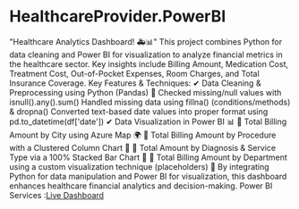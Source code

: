 # HealthcareProvider.PowerBI
"Healthcare Analytics Dashboard! 🚑📊"
This project combines Python for data cleaning and Power BI for visualization to analyze financial metrics in the healthcare sector. Key insights include Billing Amount, Medication Cost, Treatment Cost, Out-of-Pocket Expenses, Room Charges, and Total Insurance Coverage.
Key Features & Techniques:
✔ Data Cleaning & Preprocessing using Python (Pandas) 🐍
Checked missing/null values with isnull().any().sum()
Handled missing data using fillna() (conditions/methods) & dropna()
Converted text-based date values into proper format using pd.to_datetime(df['date'])
✔ Data Visualization in Power BI 📊
 🔹 Total Billing Amount by City using Azure Map 🌍
 🔹 Total Billing Amount by Procedure with a Clustered Column Chart 🏥
 🔹 Total Amount by Diagnosis & Service Type via a 100% Stacked Bar Chart 💉
 🔹 Total Billing Amount by Department using a custom visualization technique (placeholders) 🎨
By integrating Python for data manipulation and Power BI for visualization, this dashboard enhances healthcare financial analytics and decision-making.
Power BI Services :[Live Dashboard ](https://app.powerbi.com/view?r=eyJrIjoiZGNhMzg5ZjQtZjdhNy00NjQxLWIwZDgtOTNhOGM4OGIzYzUyIiwidCI6ImY5YTY4NmJiLTY2OGQtNGYxOC1iNmMyLTA0NjdhYmFhZmMxZSJ9)
